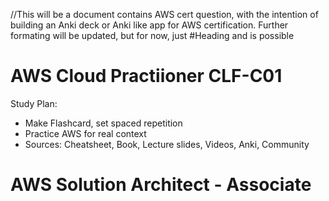 //This will be a document contains AWS cert question, with the intention of building an Anki deck or Anki like app for AWS certification. Further formating will be updated, but for now, just #Heading and <tag></tag> is possible
# AWS Cloud Practiioner CLF-C01
Study Plan:
- Make Flashcard, set spaced repetition
- Practice AWS for real context
- Sources: Cheatsheet, Book, Lecture slides, Videos, Anki, Community
# AWS Solution Architect - Associate
